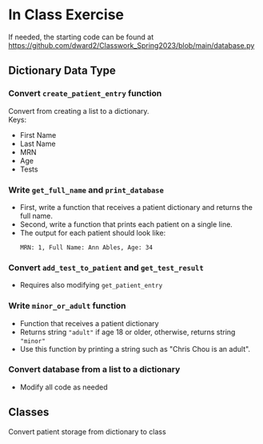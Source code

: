 # In Class Exercise

If needed, the starting code can be found at 
https://github.com/dward2/Classwork_Spring2023/blob/main/database.py

## Dictionary Data Type

### Convert `create_patient_entry` function
Convert from creating a list to a dictionary.  
Keys:  
* First Name
* Last Name
* MRN
* Age
* Tests

### Write `get_full_name` and `print_database`
  * First, write a function that receives a patient dictionary and returns
    the full name.
  * Second, write a function that prints each patient on a single line.
  * The output for each patient should look like:
    ```
    MRN: 1, Full Name: Ann Ables, Age: 34
    ```

### Convert `add_test_to_patient` and `get_test_result`
  * Requires also modifying `get_patient_entry`


### Write `minor_or_adult` function
  * Function that receives a patient dictionary
  * Returns string `"adult"` if age 18 or older, otherwise, returns string
     `"minor"`
  * Use this function by printing a string such as "Chris Chou is an adult".

### Convert database from a list to a dictionary
  * Modify all code as needed

## Classes
Convert patient storage from dictionary to class
